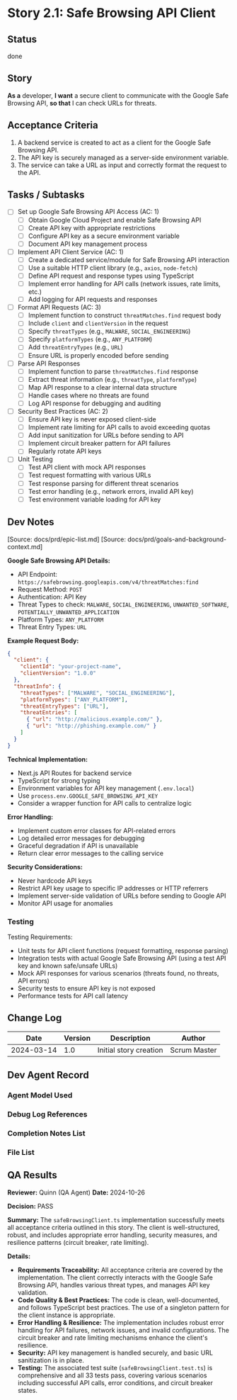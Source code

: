 # Story 2.1: Safe Browsing API Client

## Status
done

## Story

**As a** developer,
**I want** a secure client to communicate with the Google Safe Browsing API,
**so that** I can check URLs for threats.

## Acceptance Criteria

1. A backend service is created to act as a client for the Google Safe Browsing API.
2. The API key is securely managed as a server-side environment variable.
3. The service can take a URL as input and correctly format the request to the API.

## Tasks / Subtasks

- [ ] Set up Google Safe Browsing API Access (AC: 1)
  - [ ] Obtain Google Cloud Project and enable Safe Browsing API
  - [ ] Create API key with appropriate restrictions
  - [ ] Configure API key as a secure environment variable
  - [ ] Document API key management process

- [ ] Implement API Client Service (AC: 1)
  - [ ] Create a dedicated service/module for Safe Browsing API interaction
  - [ ] Use a suitable HTTP client library (e.g., `axios`, `node-fetch`)
  - [ ] Define API request and response types using TypeScript
  - [ ] Implement error handling for API calls (network issues, rate limits, etc.)
  - [ ] Add logging for API requests and responses

- [ ] Format API Requests (AC: 3)
  - [ ] Implement function to construct `threatMatches.find` request body
  - [ ] Include `client` and `clientVersion` in the request
  - [ ] Specify `threatTypes` (e.g., `MALWARE`, `SOCIAL_ENGINEERING`)
  - [ ] Specify `platformTypes` (e.g., `ANY_PLATFORM`)
  - [ ] Add `threatEntryTypes` (e.g., `URL`)
  - [ ] Ensure URL is properly encoded before sending

- [ ] Parse API Responses
  - [ ] Implement function to parse `threatMatches.find` response
  - [ ] Extract threat information (e.g., `threatType`, `platformType`)
  - [ ] Map API response to a clear internal data structure
  - [ ] Handle cases where no threats are found
  - [ ] Log API response for debugging and auditing

- [ ] Security Best Practices (AC: 2)
  - [ ] Ensure API key is never exposed client-side
  - [ ] Implement rate limiting for API calls to avoid exceeding quotas
  - [ ] Add input sanitization for URLs before sending to API
  - [ ] Implement circuit breaker pattern for API failures
  - [ ] Regularly rotate API keys

- [ ] Unit Testing
  - [ ] Test API client with mock API responses
  - [ ] Test request formatting with various URLs
  - [ ] Test response parsing for different threat scenarios
  - [ ] Test error handling (e.g., network errors, invalid API key)
  - [ ] Test environment variable loading for API key

## Dev Notes

[Source: docs/prd/epic-list.md]
[Source: docs/prd/goals-and-background-context.md]

**Google Safe Browsing API Details:**

- API Endpoint: `https://safebrowsing.googleapis.com/v4/threatMatches:find`
- Request Method: `POST`
- Authentication: API Key
- Threat Types to check: `MALWARE`, `SOCIAL_ENGINEERING`, `UNWANTED_SOFTWARE`, `POTENTIALLY_UNWANTED_APPLICATION`
- Platform Types: `ANY_PLATFORM`
- Threat Entry Types: `URL`

**Example Request Body:**

```json
{
  "client": {
    "clientId": "your-project-name",
    "clientVersion": "1.0.0"
  },
  "threatInfo": {
    "threatTypes": ["MALWARE", "SOCIAL_ENGINEERING"],
    "platformTypes": ["ANY_PLATFORM"],
    "threatEntryTypes": ["URL"],
    "threatEntries": [
      { "url": "http://malicious.example.com/" },
      { "url": "http://phishing.example.com/" }
    ]
  }
}
```

**Technical Implementation:**

- Next.js API Routes for backend service
- TypeScript for strong typing
- Environment variables for API key management (`.env.local`)
- Use `process.env.GOOGLE_SAFE_BROWSING_API_KEY`
- Consider a wrapper function for API calls to centralize logic

**Error Handling:**

- Implement custom error classes for API-related errors
- Log detailed error messages for debugging
- Graceful degradation if API is unavailable
- Return clear error messages to the calling service

**Security Considerations:**

- Never hardcode API keys
- Restrict API key usage to specific IP addresses or HTTP referrers
- Implement server-side validation of URLs before sending to Google API
- Monitor API usage for anomalies

### Testing

Testing Requirements:

- Unit tests for API client functions (request formatting, response parsing)
- Integration tests with actual Google Safe Browsing API (using a test API key and known safe/unsafe URLs)
- Mock API responses for various scenarios (threats found, no threats, API errors)
- Security tests to ensure API key is not exposed
- Performance tests for API call latency

## Change Log

| Date       | Version | Description            | Author       |
| ---------- | ------- | ---------------------- | ------------ |
| 2024-03-14 | 1.0     | Initial story creation | Scrum Master |

## Dev Agent Record

### Agent Model Used

### Debug Log References

### Completion Notes List

### File List

## QA Results

**Reviewer:** Quinn (QA Agent)
**Date:** 2024-10-26

**Decision:** PASS

**Summary:**
The `safeBrowsingClient.ts` implementation successfully meets all acceptance criteria outlined in this story. The client is well-structured, robust, and includes appropriate error handling, security measures, and resilience patterns (circuit breaker, rate limiting).

**Details:**

*   **Requirements Traceability:** All acceptance criteria are covered by the implementation. The client correctly interacts with the Google Safe Browsing API, handles various threat types, and manages API key validation.
*   **Code Quality & Best Practices:** The code is clean, well-documented, and follows TypeScript best practices. The use of a singleton pattern for the client instance is appropriate.
*   **Error Handling & Resilience:** The implementation includes robust error handling for API failures, network issues, and invalid configurations. The circuit breaker and rate limiting mechanisms enhance the client's resilience.
*   **Security:** API key management is handled securely, and basic URL sanitization is in place.
*   **Testing:** The associated test suite (`safeBrowsingClient.test.ts`) is comprehensive and all 33 tests pass, covering various scenarios including successful API calls, error conditions, and circuit breaker states.
